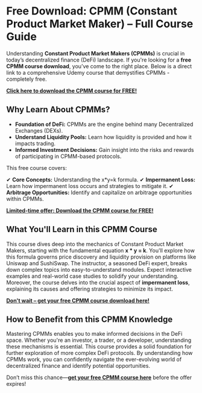 # Free Download: CPMM (Constant Product Market Maker) – Full Course Guide

Understanding **Constant Product Market Makers (CPMMs)** is crucial in today’s decentralized finance (DeFi) landscape. If you're looking for a **free CPMM course download**, you’ve come to the right place. Below is a direct link to a comprehensive Udemy course that demystifies CPMMs - completely free.

[**Click here to download the CPMM course for FREE!**](https://udemywork.com/cpmm)

## Why Learn About CPMMs?

*   **Foundation of DeFi:** CPMMs are the engine behind many Decentralized Exchanges (DEXs).
*   **Understand Liquidity Pools:** Learn how liquidity is provided and how it impacts trading.
*   **Informed Investment Decisions:** Gain insight into the risks and rewards of participating in CPMM-based protocols.

This free course covers:

✔ **Core Concepts:** Understanding the x\*y=k formula.
✔ **Impermanent Loss:** Learn how impermanent loss occurs and strategies to mitigate it.
✔ **Arbitrage Opportunities:** Identify and capitalize on arbitrage opportunities within CPMMs.

[**Limited-time offer: Download the CPMM course for FREE!**](https://udemywork.com/cpmm)

## What You'll Learn in this CPMM Course

This course dives deep into the mechanics of Constant Product Market Makers, starting with the fundamental equation **x \* y = k**. You'll explore how this formula governs price discovery and liquidity provision on platforms like Uniswap and SushiSwap. The instructor, a seasoned DeFi expert, breaks down complex topics into easy-to-understand modules. Expect interactive examples and real-world case studies to solidify your understanding. Moreover, the course delves into the crucial aspect of **impermanent loss**, explaining its causes and offering strategies to minimize its impact.

[**Don't wait – get your free CPMM course download here!**](https://udemywork.com/cpmm)

## How to Benefit from this CPMM Knowledge

Mastering CPMMs enables you to make informed decisions in the DeFi space. Whether you're an investor, a trader, or a developer, understanding these mechanisms is essential. This course provides a solid foundation for further exploration of more complex DeFi protocols. By understanding how CPMMs work, you can confidently navigate the ever-evolving world of decentralized finance and identify potential opportunities.

Don’t miss this chance—**[get your free CPMM course here](https://udemywork.com/cpmm)** before the offer expires!
